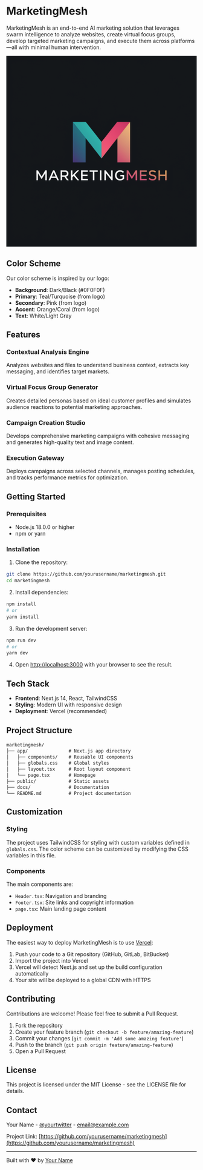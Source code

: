 # MarketingMesh

MarketingMesh is an end-to-end AI marketing solution that leverages swarm intelligence to analyze websites, create virtual focus groups, develop targeted marketing campaigns, and execute them across platforms—all with minimal human intervention.

![MarketingMesh](/public/MM.png)

## Color Scheme

Our color scheme is inspired by our logo:
- **Background**: Dark/Black (#0F0F0F)
- **Primary**: Teal/Turquoise (from logo)
- **Secondary**: Pink (from logo)
- **Accent**: Orange/Coral (from logo)
- **Text**: White/Light Gray

## Features

### Contextual Analysis Engine
Analyzes websites and files to understand business context, extracts key messaging, and identifies target markets.

### Virtual Focus Group Generator
Creates detailed personas based on ideal customer profiles and simulates audience reactions to potential marketing approaches.

### Campaign Creation Studio
Develops comprehensive marketing campaigns with cohesive messaging and generates high-quality text and image content.

### Execution Gateway
Deploys campaigns across selected channels, manages posting schedules, and tracks performance metrics for optimization.

## Getting Started

### Prerequisites
- Node.js 18.0.0 or higher
- npm or yarn

### Installation

1. Clone the repository:
```bash
git clone https://github.com/yourusername/marketingmesh.git
cd marketingmesh
```

2. Install dependencies:
```bash
npm install
# or
yarn install
```

3. Run the development server:
```bash
npm run dev
# or
yarn dev
```

4. Open [http://localhost:3000](http://localhost:3000) with your browser to see the result.

## Tech Stack

- **Frontend**: Next.js 14, React, TailwindCSS
- **Styling**: Modern UI with responsive design
- **Deployment**: Vercel (recommended)

## Project Structure

```
marketingmesh/
├── app/               # Next.js app directory
│   ├── components/    # Reusable UI components
│   ├── globals.css    # Global styles
│   ├── layout.tsx     # Root layout component
│   └── page.tsx       # Homepage
├── public/            # Static assets
├── docs/              # Documentation
└── README.md          # Project documentation
```

## Customization

### Styling
The project uses TailwindCSS for styling with custom variables defined in `globals.css`. The color scheme can be customized by modifying the CSS variables in this file.

### Components
The main components are:
- `Header.tsx`: Navigation and branding
- `Footer.tsx`: Site links and copyright information
- `page.tsx`: Main landing page content

## Deployment

The easiest way to deploy MarketingMesh is to use [Vercel](https://vercel.com/new?utm_medium=default-template&filter=next.js):

1. Push your code to a Git repository (GitHub, GitLab, BitBucket)
2. Import the project into Vercel
3. Vercel will detect Next.js and set up the build configuration automatically
4. Your site will be deployed to a global CDN with HTTPS

## Contributing

Contributions are welcome! Please feel free to submit a Pull Request.

1. Fork the repository
2. Create your feature branch (`git checkout -b feature/amazing-feature`)
3. Commit your changes (`git commit -m 'Add some amazing feature'`)
4. Push to the branch (`git push origin feature/amazing-feature`)
5. Open a Pull Request

## License

This project is licensed under the MIT License - see the LICENSE file for details.

## Contact

Your Name - [@yourtwitter](https://twitter.com/yourtwitter) - email@example.com

Project Link: [https://github.com/yourusername/marketingmesh](https://github.com/yourusername/marketingmesh)

---

Built with ❤️ by [Your Name](https://yourwebsite.com)
